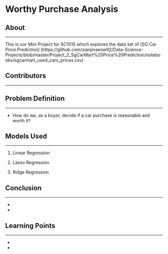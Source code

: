 # Worthy Purchase Analysis
## About
<hr>
This is our Mini Project for SC1015 which explores the data set of [SG Car Price Prediction] (https://github.com/xianjinseow92/Data-Science-Projects/blob/master/Project_2_SgCarMart%20Price%20Prediction/notebooks/sgcarmart_used_cars_prices.csv)

## Contributors
<hr>

## Problem Definition

<hr>

- How do we, as a buyer, decide if a car purchase is reasonable and worth it?


## Models Used
<hr>

1. Linear Regression

2. Lasso Regression

3. Ridge Regression


## Conclusion
<hr>

- 

- 

## Learning Points
<hr>

- 

- 
